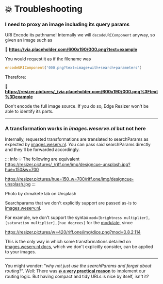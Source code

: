 # 💥 Troubleshooting

### I need to proxy an image including its query params

URI Encode its pathname! Internally we will `decodeURIComponent` anyway, so given an image such as

<labeled-image src="https://via.placeholder.com/600x190/000.png?text=example"><b>🔗 https://via.placeholder.com/600x190/000.png?text=example</b></labeled-image>


You would request it as if the filename was 

```js
encodeURIComponent('000.png?text=image+with+search+parameters')
```

Therefore:

<labeled-image src="https://resizer.pictures/_/via.placeholder.com/600x190/000.png%3Ftext%3Dexample"><b>🔗 https://resizer.pictures/_/via.placeholder.com/600x190/000.png%3Ftext%3Dexample</b></labeled-image>

Don't encode the full image source. If you do so, Edge Resizer won't be able to identify its parts.

------

### A transformation works in *images.weserve.nl* but not here

Internally, requested transformations are translated to searchParams as expected by  [images.weserv.nl](https://images.weserv.nl). You can pass said searchParams directly and they'll be forwarded accordingly. 


::: info 💡 The following are equivalent
https://resizer.pictures/_/riff.one/img/designcue-unsplash.jpg?hue=150&w=700

https://resizer.pictures/hue=150_w=700/riff.one/img/designcue-unsplash.jpg
:::



<labeled-image src="https://resizer.pictures/ch=150_w=700/riff.one/img/designcue-unsplash.jpg">Photo by drmakete lab on Unsplash </labeled-image>

Searchparams that we don't explicitly support are passed as-is to [images.weserv.nl](https://images.weserv.nl). 

For example, we don't support the syntax  `mod=[brightness multiplier], [saturation multiplier],[hue degrees]`  for the [modulate](https://images.weserv.nl/docs/adjustment.html#modulate), since 

<labeled-image src="https://resizer.pictures/w=420/riff.one/img/dice.png?mod=0.8,2,114">https://resizer.pictures/w=420/riff.one/img/dice.png?mod=0.8,2,114</labeled-image>


This is the only way in which some transformations detailed on [images.weserv.nl docs](https://images.weserv.nl/docs/), which we don't explicitly consider, can be applied to your images.

---

You might wonder: "*why not just use the searchParams and forget about routing?*". Well: There was  **[:boom: a very practical reason](use_cases.html)** to implement our routing logic. But having compact and tidy URLs is nice by itself, isn't it?



